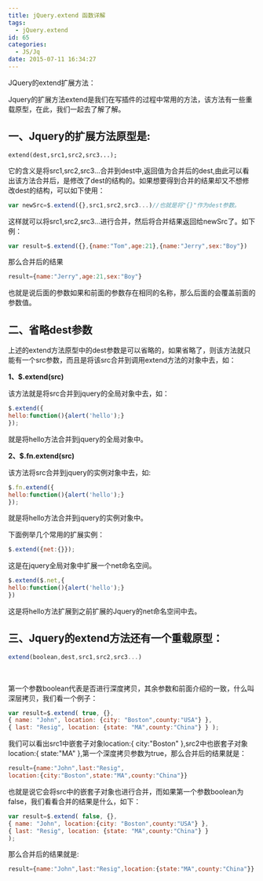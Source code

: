 ```yaml
---
title: jQuery.extend 函数详解
tags:
  - jQuery.extend
id: 65
categories:
  - JS/Jq
date: 2015-07-11 16:34:27
---
```


JQuery的extend扩展方法：

Jquery的扩展方法extend是我们在写插件的过程中常用的方法，该方法有一些重载原型，在此，我们一起去了解了解。
## 一、Jquery的扩展方法原型是:
```extend(dest,src1,src2,src3...);```

它的含义是将src1,src2,src3...合并到dest中,返回值为合并后的dest,由此可以看出该方法合并后，是修改了dest的结构的。如果想要得到合并的结果却又不想修改dest的结构，可以如下使用：
```javascript
var newSrc=$.extend({},src1,src2,src3...)//也就是将"{}"作为dest参数。
```
这样就可以将src1,src2,src3...进行合并，然后将合并结果返回给newSrc了。如下例：
```javascript
var result=$.extend({},{name:"Tom",age:21},{name:"Jerry",sex:"Boy"})
```
那么合并后的结果
```javascript
result={name:"Jerry",age:21,sex:"Boy"}
```
也就是说后面的参数如果和前面的参数存在相同的名称，那么后面的会覆盖前面的参数值。

## 二、省略dest参数
上述的extend方法原型中的dest参数是可以省略的，如果省略了，则该方法就只能有一个src参数，而且是将该src合并到调用extend方法的对象中去，如：

**1、$.extend(src)**

该方法就是将src合并到jquery的全局对象中去，如：
```javascript
$.extend({
hello:function(){alert('hello');}
});
```
就是将hello方法合并到jquery的全局对象中。

**2、$.fn.extend(src)**

该方法将src合并到jquery的实例对象中去，如:
```javascript
$.fn.extend({
hello:function(){alert('hello');}
});
```
就是将hello方法合并到jquery的实例对象中。

下面例举几个常用的扩展实例：
```javascript
$.extend({net:{}});
```
这是在jquery全局对象中扩展一个net命名空间。
```javascript
$.extend($.net,{
hello:function(){alert('hello');}
})
```
这是将hello方法扩展到之前扩展的Jquery的net命名空间中去。

## 三、Jquery的extend方法还有一个重载原型：
```javascript
extend(boolean,dest,src1,src2,src3...)
```
&nbsp;

第一个参数boolean代表是否进行深度拷贝，其余参数和前面介绍的一致，什么叫深层拷贝，我们看一个例子：
```javascript
var result=$.extend( true, {},
{ name: "John", location: {city: "Boston",county:"USA"} },
{ last: "Resig", location: {state: "MA",county:"China"} } );
```
我们可以看出src1中嵌套子对象location:&#123; city:"Boston" &#125;,src2中也嵌套子对象location:&#123; state:"MA" &#125;,第一个深度拷贝参数为true，那么合并后的结果就是：
```javascript
result={name:"John",last:"Resig",
location:{city:"Boston",state:"MA",county:"China"}}
```
也就是说它会将src中的嵌套子对象也进行合并，而如果第一个参数boolean为false，我们看看合并的结果是什么，如下：
```javascript
var result=$.extend( false, {},
{ name: "John", location:{city: "Boston",county:"USA"} },
{ last: "Resig", location: {state: "MA",county:"China"} }
);
```
那么合并后的结果就是:
```javascript
result={name:"John",last:"Resig",location:{state:"MA",county:"China"}}
```